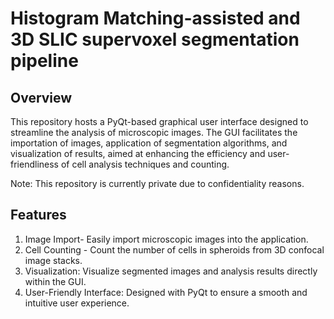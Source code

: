 # Histogram Matching-assisted and 3D SLIC supervoxel segmentation pipeline

## Overview
This repository hosts a PyQt-based graphical user interface designed to streamline the analysis of microscopic images. The GUI facilitates the importation of images, application of segmentation algorithms, and visualization of results, aimed at enhancing the efficiency and user-friendliness of cell analysis techniques and counting.

Note: This repository is currently private due to confidentiality reasons.

## Features
1. Image Import- Easily import microscopic images into the application.
2. Cell Counting - Count the number of cells in spheroids from 3D confocal image stacks.
3. Visualization: Visualize segmented images and analysis results directly within the GUI.
4. User-Friendly Interface: Designed with PyQt to ensure a smooth and intuitive user experience.
